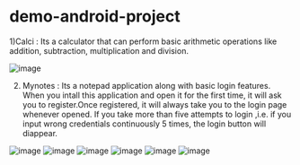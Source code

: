 # demo-android-project
1)Calci : 
Its a calculator that can perform basic arithmetic operations like addition, subtraction, multiplication and division.

![image](https://user-images.githubusercontent.com/35423849/86042983-a15e5a80-ba65-11ea-94de-681656544da3.png)

2) Mynotes : 
Its a notepad application along with basic login features. When you intall this application and open it for the first time, it will ask you to register.Once registered, it will always take you to the login page whenever opened. If you take more than five attempts to login ,i.e. if you input wrong credentials continuously 5 times, the login button will diappear.

![image](https://user-images.githubusercontent.com/35423849/86142938-6ca7dd00-bb11-11ea-9c70-0b17976eaacc.png)
![image](https://user-images.githubusercontent.com/35423849/86143018-89441500-bb11-11ea-9536-615fd5a7e51a.png)
![image](https://user-images.githubusercontent.com/35423849/86143081-995bf480-bb11-11ea-8709-6b298acd84f8.png)
![image](https://user-images.githubusercontent.com/35423849/86143145-b2fd3c00-bb11-11ea-9814-034412560edf.png)
![image](https://user-images.githubusercontent.com/35423849/86143201-c5777580-bb11-11ea-8489-755386ba532a.png)
![image](https://user-images.githubusercontent.com/35423849/86143264-d627eb80-bb11-11ea-9da5-eaff2c48bcb3.png)

